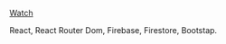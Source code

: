 [Watch](https://alilenko.github.io/drivers/)

React, React Router Dom, Firebase, Firestore, Bootstap.
